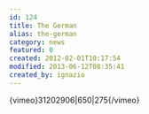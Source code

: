 ```yaml
---
id: 124
title: The German
alias: the-german
category: news
featured: 0
created: 2012-02-01T10:17:54
modified: 2013-06-12T08:35:41
created_by: ignazio
---
```

<p>
 {vimeo}31202906|650|275{/vimeo}
</p>
